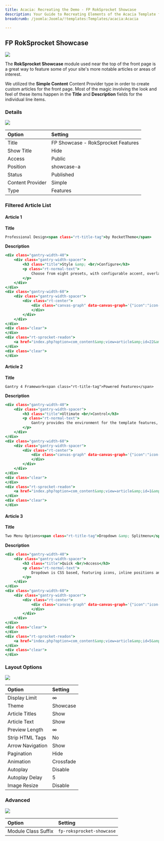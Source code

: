 ```yaml
---
title: Acacia: Recreating the Demo - FP RokSprocket Showcase
description: Your Guide to Recreating Elements of the Acacia Template for Joomla
breadcrumb: /joomla:Joomla/!templates:Templates/acacia:Acacia

---
```


FP RokSprocket Showcase
-----

![][demo]

The **RokSprocket Showcase** module used near the top of the front page is a great way to feature some of your site's more notable articles or areas of interest.

We utilized the **Simple Content** Content Provider type in order to create custom articles for the front page. Most of the magic involving the look and feel of these items happen in the **Title** and **Description** fields for the individual line items.

### Details

![][demo2]

| Option           | Setting                            |  
| :--------------- | :--------------------------------- |  
| Title            | FP Showcase - RokSprocket Features |  
| Show Title       | Hide                               |  
| Access           | Public                             |  
| Position         | showcase-a                         |  
| Status           | Published                          |  
| Content Provider | Simple                             |  
| Type             | Features                           |  

### Filtered Article List

#### Article 1

**Title**

~~~ .html
Professional Design<span class="rt-title-tag">by RocketTheme</span>
~~~

**Description**

~~~ .html
<div class="gantry-width-40">
	<div class="gantry-width-spacer">
		<h3 class="title">Style &amp; <br/>Configure</h3>
		<p class="rt-normal-text">
			Choose from eight presets, with configurable accent, overlay and background colors<span class="hidden-tablet"> or styles</span>.
		</p>
	</div>
</div>
<div class="gantry-width-60">
	<div class="gantry-width-spacer">
		<div class="rt-center">
			<div class="canvas-graph" data-canvas-graph='{"icon":"icon-cloud-download","iconSize":70,"radius":110,"size":30,"start":70}'>
			</div>
		</div>
	</div>
</div>
<div class="clear">
</div>
<div class="rt-sprocket-readon">
	<a href="index.php?option=com_content&amp;view=article&amp;id=22&amp;Itemid=121" class="readon">Read More</a><a href="index.php?option=com_content&amp;view=article&amp;id=22&amp;Itemid=121" class="readon2">View Stats</a>
</div>
<div class="clear">
</div>
~~~

#### Article 2

**Title**

~~~
Gantry 4 Framework<span class="rt-title-tag">Powered Features</span>
~~~

**Description**

~~~ .html
<div class="gantry-width-40">
	<div class="gantry-width-spacer">
		<h3 class="title">Ultimate <br/>Control</h3>
		<p class="rt-normal-text">
			Gantry provides the environment for the template features, such as the intuitive user interface.
		</p>
	</div>
</div>
<div class="gantry-width-60">
	<div class="gantry-width-spacer">
		<div class="rt-center">
			<div class="canvas-graph" data-canvas-graph='{"icon":"icon-cloud-download","iconSize":70,"radius":110,"size":30,"start":70}'>
			</div>
		</div>
	</div>
</div>
<div class="clear">
</div>
<div class="rt-sprocket-readon">
	<a href="index.php?option=com_content&amp;view=article&amp;id=1&amp;Itemid=107" class="readon">Read More</a><a href="index.php?option=com_content&amp;view=article&amp;id=1&amp;Itemid=107" class="readon2">View Stats</a>
</div>
<div class="clear">
</div>
~~~

#### Article 3

**Title**

~~~ .html
Two Menu Options<span class="rt-title-tag">Dropdown &amp; Splitmenu</span>
~~~

**Description**

~~~ .html
<div class="gantry-width-40">
	<div class="gantry-width-spacer">
		<h3 class="title">Quick <br/>Access</h3>
		<p class="rt-normal-text">
			Dropdown is CSS based, featuring icons, inline positions and <span class="hidden-tablet">configurable </span>columns.
		</p>
	</div>
</div>
<div class="gantry-width-60">
	<div class="gantry-width-spacer">
		<div class="rt-center">
			<div class="canvas-graph" data-canvas-graph='{"icon":"icon-cloud-download","iconSize":70,"radius":110,"size":30,"start":70}'>
			</div>
		</div>
	</div>
</div>
<div class="clear">
</div>
<div class="rt-sprocket-readon">
	<a href="index.php?option=com_content&amp;view=article&amp;id=5&amp;Itemid=111" class="readon">Read More</a><a href="index.php?option=com_content&amp;view=article&amp;id=5&amp;Itemid=111" class="readon2">View Stats</a>
</div>
<div class="clear">
</div>
~~~

### Layout Options

![][demo3]

| Option | Setting |
|:------|:-------|
| Display Limit     | ∞         |
| Theme             | Showcase  |
| Article Titles    | Show      |
| Article Text      | Show      |
| Preview Length    | ∞         |
| Strip HTML Tags   | No        |
| Arrow Navigation  | Show      |
| Pagination        | Hide      |
| Animation         | Crossfade |
| Autoplay          | Disable   |
| Autoplay Delay    | 5         |
| Image Resize      | Disable   |

### Advanced
![][demo4]

| Option              | Setting                   |  
| :------------------ | :------------------------ |  
| Module Class Suffix | `fp-roksprocket-showcase` |  

[demo]: assets/demo_2.jpeg
[demo2]: assets/showcase_1.jpeg
[demo3]: assets/showcase_2.jpeg
[demo4]: assets/showcase_3.jpeg